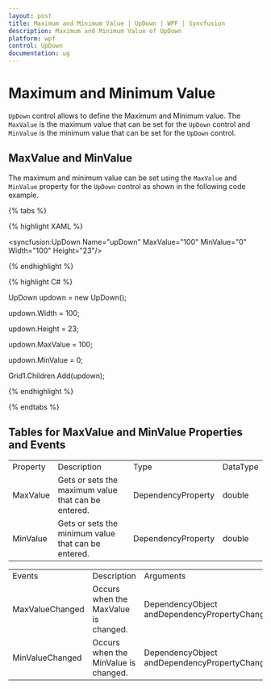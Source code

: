 ```yaml
---
layout: post
title: Maximum and Minimum Value | UpDown | WPF | Syncfusion
description: Maximum and Minimum Value of UpDown
platform: wpf
control: UpDown
documentation: ug
---
```


# Maximum and Minimum Value

`UpDown` control allows to define the Maximum and Minimum value. The `MaxValue` is the maximum value that can be set for the `UpDown` control and `MinValue` is the minimum value that can be set for the `UpDown` control. 

## MaxValue and MinValue

The maximum and minimum value can be set using the `MaxValue` and `MinValue` property for the `UpDown` control as shown in the following code example.

{% tabs %}

{% highlight XAML %}

<syncfusion:UpDown Name="upDown" MaxValue="100" MinValue="0" Width="100" Height="23"/>


{% endhighlight %}

{% highlight C# %}

UpDown updown = new UpDown();

updown.Width = 100;

updown.Height = 23;

updown.MaxValue = 100;

updown.MinValue = 0;

Grid1.Children.Add(updown);



{% endhighlight %}

{% endtabs %}

## Tables for MaxValue and MinValue Properties and Events

<table>
<tr>
<td>
Property</td><td>
Description</td><td>
Type</td><td>
DataType</td></tr>
<tr>
<td>
MaxValue</td><td>
Gets or sets the maximum value that can be entered.</td><td>
DependencyProperty</td><td>
double</td></tr>
<tr>
<td>
MinValue</td><td>
Gets or sets the minimum value that can be entered.</td><td>
DependencyProperty</td><td>
double</td></tr>
</table>
<table>
<tr>
<td>
Events</td><td>
Description</td><td>
Arguments</td><td>
Type</td></tr>
<tr>
<td>
MaxValueChanged</td><td>
Occurs when the MaxValue is changed.</td><td>
DependencyObject andDependencyPropertyChangedEventArgs.</td><td>
PropertyChangedCallback</td></tr>
<tr>
<td>
MinValueChanged</td><td>
Occurs when the MinValue is changed.</td><td>
DependencyObject andDependencyPropertyChangedEventArgs.</td><td>
PropertyChangedCallback</td></tr>
</table>
